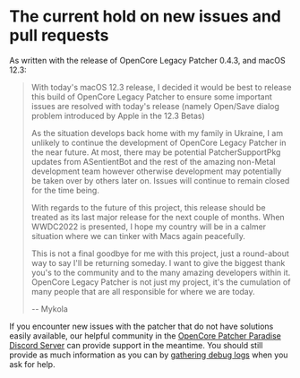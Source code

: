 # The current hold on new issues and pull requests

As written with the release of OpenCore Legacy Patcher 0.4.3, and macOS 12.3:

> With today's macOS 12.3 release, I decided it would be best to release this build of OpenCore Legacy Patcher to ensure some important issues are resolved with today's release (namely Open/Save dialog problem introduced by Apple in the 12.3 Betas)
> 
> As the situation develops back home with my family in Ukraine, I am unlikely to continue the development of OpenCore Legacy Patcher in the near future. At most, there may be potential PatcherSupportPkg updates from ASentientBot and the rest of the amazing non-Metal development team however otherwise development may potentially be taken over by others later on. Issues will continue to remain closed for the time being.
>
> With regards to the future of this project, this release should be treated as its last major release for the next couple of months. When WWDC2022 is presented, I hope my country will be in a calmer situation where we can tinker with Macs again peacefully.
>
> This is not a final goodbye for me with this project, just a round-about way to say I'll be returning someday. I want to give the biggest thank you's to the community and to the many amazing developers within it. OpenCore Legacy Patcher is not just my project, it's the cumulation of many people that are all responsible for where we are today.
>
> -- Mykola

If you encounter new issues with the patcher that do not have solutions easily available, our helpful community in the [OpenCore Patcher Paradise Discord Server](https://discord.gg/rqdPgH8xSN) can provide support in the meantime. You should still provide as much information as you can by [gathering debug logs](DEBUG.md) when you ask for help.

<!-- And from us developers, tinkerers, and dreamers in this little community, it's definitely a mutual thanks and welcome! crystall1nedev <3 -->